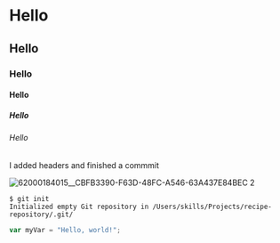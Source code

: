 # Hello
## Hello
### Hello
#### Hello
##### Hello
###### Hello

I added headers and finished a commmit

![62000184015__CBFB3390-F63D-48FC-A546-63A437E84BEC 2](https://github.com/user-attachments/assets/dfeae338-605c-42f0-b3d4-8ae84243d0fd)


```
$ git init
Initialized empty Git repository in /Users/skills/Projects/recipe-repository/.git/
```

``` javascript
var myVar = "Hello, world!";
```
